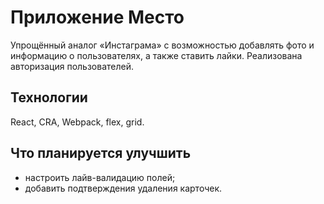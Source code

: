 # Приложение Место

Упрощённый аналог «Инстаграма» с возможностью добавлять фото и информацию о пользователях, а также ставить лайки. Реализована авторизация пользователей. 
## Технологии
React, CRA, Webpack, flex, grid.

## Что планируется улучшить
- настроить лайв-валидацию полей;
- добавить подтверждения удаления карточек. 




